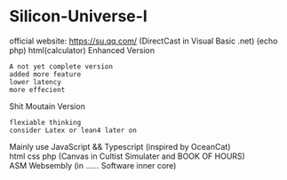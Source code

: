 # Silicon-Universe-I
official website: https://su.qq.com/ (DirectCast in Visual Basic .net) (echo php) html(calculator) Enhanced Version
      
    A not yet complete version 
    added more feature
    lower latency 
    more effecient
    
Shit Moutain Version

    flexiable thinking
    consider Latex or lean4 later on

Mainly use JavaScript && Typescript (inspired by OceanCat) </br>
html css php (Canvas in Cultist Simulater and BOOK OF HOURS) </br>
ASM Websembly (in ...... Software inner core) </br>

    


     
